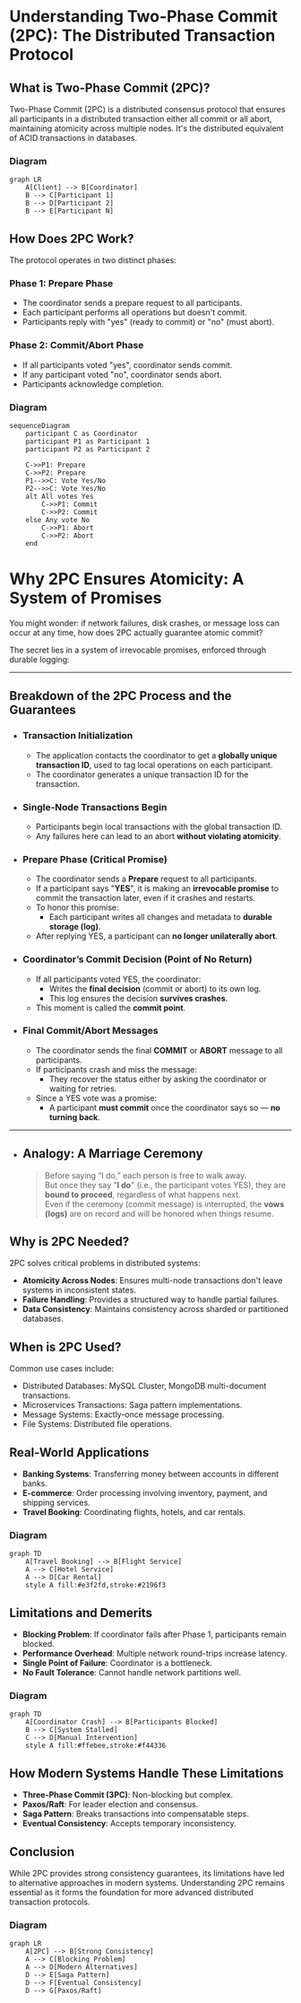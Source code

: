 # Understanding Two-Phase Commit (2PC): The Distributed Transaction Protocol

## What is Two-Phase Commit (2PC)?
Two-Phase Commit (2PC) is a distributed consensus protocol that ensures all participants in a distributed transaction either all commit or all abort, maintaining atomicity across multiple nodes. It's the distributed equivalent of ACID transactions in databases.

### Diagram
```mermaid
graph LR
    A[Client] --> B[Coordinator]
    B --> C[Participant 1]
    B --> D[Participant 2]
    B --> E[Participant N]
```

## How Does 2PC Work?
The protocol operates in two distinct phases:

### Phase 1: Prepare Phase
- The coordinator sends a prepare request to all participants.
- Each participant performs all operations but doesn't commit.
- Participants reply with "yes" (ready to commit) or "no" (must abort).

### Phase 2: Commit/Abort Phase
- If all participants voted "yes", coordinator sends commit.
- If any participant voted "no", coordinator sends abort.
- Participants acknowledge completion.

### Diagram
```mermaid
sequenceDiagram
    participant C as Coordinator
    participant P1 as Participant 1
    participant P2 as Participant 2

    C->>P1: Prepare
    C->>P2: Prepare
    P1-->>C: Vote Yes/No
    P2-->>C: Vote Yes/No
    alt All votes Yes
        C->>P1: Commit
        C->>P2: Commit
    else Any vote No
        C->>P1: Abort
        C->>P2: Abort
    end
```

# Why 2PC Ensures Atomicity: A System of Promises

You might wonder: if network failures, disk crashes, or message loss can occur at any time, how does 2PC actually guarantee atomic commit?

The secret lies in a system of irrevocable promises, enforced through durable logging:

---

## Breakdown of the 2PC Process and the Guarantees

- ### Transaction Initialization
  - The application contacts the coordinator to get a **globally unique transaction ID**, used to tag local operations on each participant.
  - The coordinator generates a unique transaction ID for the transaction.

- ### Single-Node Transactions Begin
  - Participants begin local transactions with the global transaction ID.
  - Any failures here can lead to an abort **without violating atomicity**.


- ### Prepare Phase (Critical Promise)
  - The coordinator sends a **Prepare** request to all participants.
  - If a participant says "**YES**", it is making an **irrevocable promise** to commit the transaction later, even if it crashes and restarts.
  - To honor this promise:
    - Each participant writes all changes and metadata to **durable storage (log)**.
  - After replying YES, a participant can **no longer unilaterally abort**.

- ### Coordinator’s Commit Decision (Point of No Return)
  - If all participants voted YES, the coordinator:
    - Writes the **final decision** (commit or abort) to its own log.
    - This log ensures the decision **survives crashes**.
  - This moment is called the **commit point**.

- ### Final Commit/Abort Messages
  - The coordinator sends the final **COMMIT** or **ABORT** message to all participants.
  - If participants crash and miss the message:
    - They recover the status either by asking the coordinator or waiting for retries.
  - Since a YES vote was a promise:
    - A participant **must commit** once the coordinator says so — **no turning back**.

---

- ## Analogy: A Marriage Ceremony
    > Before saying “I do,” each person is free to walk away.  
    > But once they say "**I do**" (i.e., the participant votes YES), they are **bound to proceed**, regardless of what happens next.  
    > Even if the ceremony (commit message) is interrupted, the **vows (logs)** are on record and will be honored when things resume.


## Why is 2PC Needed?
2PC solves critical problems in distributed systems:

- **Atomicity Across Nodes**: Ensures multi-node transactions don't leave systems in inconsistent states.
- **Failure Handling**: Provides a structured way to handle partial failures.
- **Data Consistency**: Maintains consistency across sharded or partitioned databases.

## When is 2PC Used?
Common use cases include:

- Distributed Databases: MySQL Cluster, MongoDB multi-document transactions.
- Microservices Transactions: Saga pattern implementations.
- Message Systems: Exactly-once message processing.
- File Systems: Distributed file operations.

## Real-World Applications
- **Banking Systems**: Transferring money between accounts in different banks.
- **E-commerce**: Order processing involving inventory, payment, and shipping services.
- **Travel Booking**: Coordinating flights, hotels, and car rentals.

### Diagram
```mermaid
graph TD
    A[Travel Booking] --> B[Flight Service]
    A --> C[Hotel Service]
    A --> D[Car Rental]
    style A fill:#e3f2fd,stroke:#2196f3
```

## Limitations and Demerits
- **Blocking Problem**: If coordinator fails after Phase 1, participants remain blocked.
- **Performance Overhead**: Multiple network round-trips increase latency.
- **Single Point of Failure**: Coordinator is a bottleneck.
- **No Fault Tolerance**: Cannot handle network partitions well.

### Diagram
```mermaid
graph TD
    A[Coordinator Crash] --> B[Participants Blocked]
    B --> C[System Stalled]
    C --> D[Manual Intervention]
    style A fill:#ffebee,stroke:#f44336
```

## How Modern Systems Handle These Limitations
- **Three-Phase Commit (3PC)**: Non-blocking but complex.
- **Paxos/Raft**: For leader election and consensus.
- **Saga Pattern**: Breaks transactions into compensatable steps.
- **Eventual Consistency**: Accepts temporary inconsistency.

## Conclusion
While 2PC provides strong consistency guarantees, its limitations have led to alternative approaches in modern systems. Understanding 2PC remains essential as it forms the foundation for more advanced distributed transaction protocols.

### Diagram
```mermaid
graph LR
    A[2PC] --> B[Strong Consistency]
    A --> C[Blocking Problem]
    A --> D[Modern Alternatives]
    D --> E[Saga Pattern]
    D --> F[Eventual Consistency]
    D --> G[Paxos/Raft]
```
